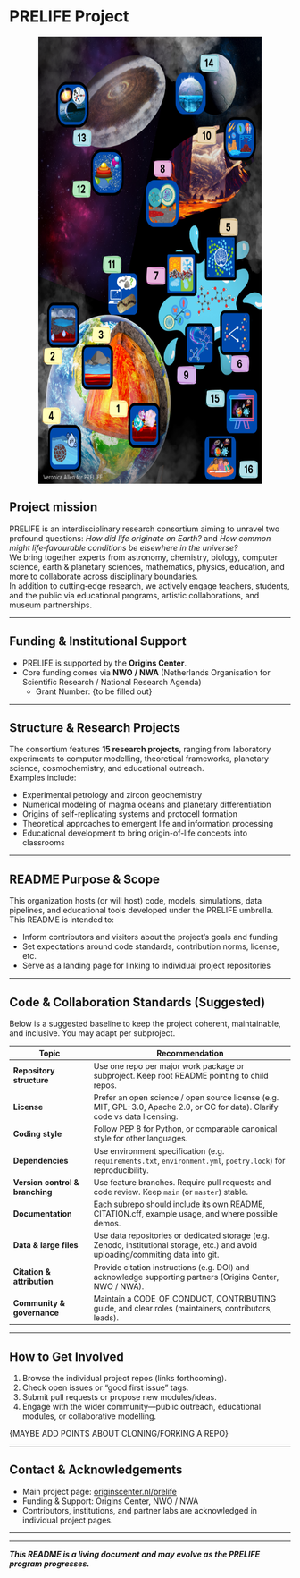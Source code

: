 # PRELIFE Project
<p align="center">
  <img align="center" src="https://github.com/PRELIFE-Project/.github/blob/main/assets/images/prelife_photo_profile.png" alt="logo_prelife" height=800 width="400"/>
</p>

## Project mission

PRELIFE is an interdisciplinary research consortium aiming to unravel two profound questions: *How did life originate on Earth?* and *How common might life‐favourable conditions be elsewhere in the universe?*  
We bring together experts from astronomy, chemistry, biology, computer science, earth & planetary sciences, mathematics, physics, education, and more to collaborate across disciplinary boundaries.   
In addition to cutting‐edge research, we actively engage teachers, students, and the public via educational programs, artistic collaborations, and museum partnerships. 

---

## Funding & Institutional Support

- PRELIFE is supported by the **Origins Center**. 
- Core funding comes via **NWO / NWA** (Netherlands Organisation for Scientific Research / National Research Agenda)
    - Grant Number: {to be filled out}

---

## Structure & Research Projects

The consortium features **15 research projects**, ranging from laboratory experiments to computer modelling, theoretical frameworks, planetary science, cosmochemistry, and educational outreach.  
Examples include:  
- Experimental petrology and zircon geochemistry  
- Numerical modeling of magma oceans and planetary differentiation  
- Origins of self-replicating systems and protocell formation  
- Theoretical approaches to emergent life and information processing  
- Educational development to bring origin-of-life concepts into classrooms

---

## README Purpose & Scope

This organization hosts (or will host) code, models, simulations, data pipelines, and educational tools developed under the PRELIFE umbrella. This README is intended to:

- Inform contributors and visitors about the project’s goals and funding  
- Set expectations around code standards, contribution norms, license, etc.  
- Serve as a landing page for linking to individual project repositories  

---

## Code & Collaboration Standards (Suggested)

Below is a suggested baseline to keep the project coherent, maintainable, and inclusive. You may adapt per subproject.

| Topic | Recommendation |
|---|---|
| **Repository structure** | Use one repo per major work package or subproject. Keep root README pointing to child repos. |
| **License** | Prefer an open science / open source license (e.g. MIT, GPL-3.0, Apache 2.0, or CC for data). Clarify code vs data licensing. |
| **Coding style** | Follow PEP 8 for Python, or comparable canonical style for other languages. |
| **Dependencies** | Use environment specification (e.g. `requirements.txt`, `environment.yml`, `poetry.lock`) for reproducibility. |
| **Version control & branching** | Use feature branches. Require pull requests and code review. Keep `main` (or `master`) stable. |
| **Documentation** | Each subrepo should include its own README, CITATION.cff, example usage, and where possible demos. |
| **Data & large files** | Use data repositories or dedicated storage (e.g. Zenodo, institutional storage, etc.) and avoid uploading/commiting data into git. |
| **Citation & attribution** | Provide citation instructions (e.g. DOI) and acknowledge supporting partners (Origins Center, NWO / NWA). |
| **Community & governance** | Maintain a CODE_OF_CONDUCT, CONTRIBUTING guide, and clear roles (maintainers, contributors, leads). |

---

## How to Get Involved

1. Browse the individual project repos (links forthcoming).  
2. Check open issues or “good first issue” tags.  
3. Submit pull requests or propose new modules/ideas.  
4. Engage with the wider community—public outreach, educational modules, or collaborative modelling.

{MAYBE ADD POINTS ABOUT CLONING/FORKING A REPO}

---

## Contact & Acknowledgements

- Main project page: [originscenter.nl/prelife](https://www.originscenter.nl/prelife/)
- Funding & Support: Origins Center, NWO / NWA
- Contributors, institutions, and partner labs are acknowledged in individual project pages.

---
---

***This README is a living document and may evolve as the PRELIFE program progresses.***

